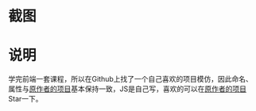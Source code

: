 # 截图

# 说明
学完前端一套课程，所以在Github上找了一个自己喜欢的项目模仿，因此命名、属性与[原作者的项目](https://github.com/Honohonoho/Bilibili-fake)基本保持一致，JS是自己写，喜欢的可以在[原作者的项目](https://github.com/Honohonoho/Bilibili-fake)Star一下。
